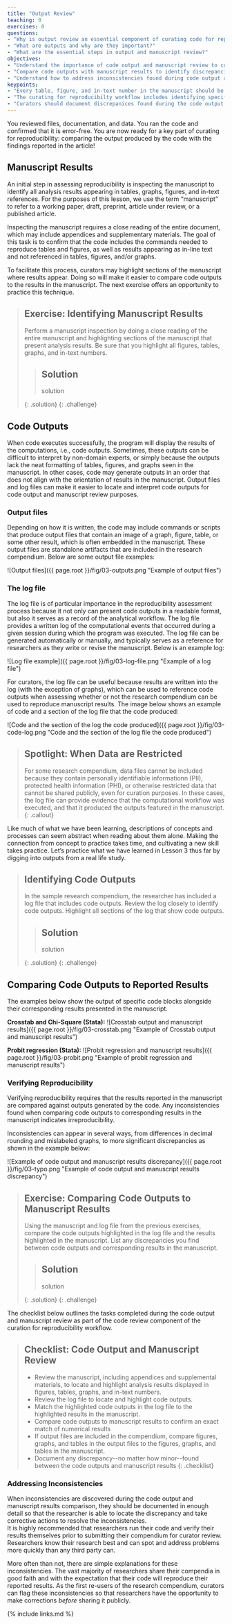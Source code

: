 ```yaml
---
title: "Output Review"
teaching: 0
exercises: 0
questions:
- "Why is output review an essential component of curating code for reproducibility?"
- "What are outputs and why are they important?"
- "What are the essential steps in output and manuscript review?"
objectives:
- "Understand the importance of code output and manuscript review to curating for reproducibilty practice"
- "Compare code outputs with manuscript results to identify discrepancies"
- "Understand how to address inconsistencies found during code output and manuscript review"
keypoints:
- "Every table, figure, and in-text number in the manuscript should be accounted for in code outputs."
- "The curating for reproducibilty workflow includes identifying specific commands in code files that produce outputs, and then verifying that reported results can be reproduced using that code."
- "Curators should document discrepanices found during the code output and manuscript review process and take steps to address them." 
---
```

You reviewed files, documentation, and data. You ran the code and confirmed that it is error-free. You are now ready for a key part of curating for reproducibility: comparing the output produced by the code with the findings reported in the article!

## Manuscript Results

An initial step in assessing reproducibility is inspecting the manuscript to identify all analysis results appearing in tables, graphs, figures, and in-text references.  For the purposes of this lesson, we use the term “manuscript” to refer to a working paper, draft, preprint, article under review, or a published article.  

Inspecting the manuscript requires a close reading of the entire document, which may include appendices and supplementary materials.  The goal of this task is to confirm that the code includes the commands needed to reproduce tables and figures, as well as results appearing as in-line text and not referenced in tables, figures, and/or graphs.

To facilitate this process, curators may highlight sections of the manuscript where results appear. Doing so will make it easier to compare code outputs to the results in the manuscript. The next exercise offers an opportunity to practice this technique.

> ## Exercise: Identifying Manuscript Results
>
> Perform a manuscript inspection by doing a close reading of the entire manuscript and highlighting sections of the manuscript that present analysis results.  Be sure that you highlight all figures, tables, graphs, and in-text numbers.
>
> > ## Solution
> >
> > solution
> >
> {: .solution}
{: .challenge}

## Code Outputs

When code executes successfully, the program will display the results of the computations, i.e., code outputs.  Sometimes, these outputs can be difficult to interpret by non-domain experts, or simply because the outputs lack the neat formatting of tables, figures, and graphs seen in the manuscript. In other cases, code may generate outputs in an order that does not align with the orientation of results in the manuscript.  Output files and log files can make it easier to locate and interpret code outputs for code output and manuscript review purposes.

### Output files  

Depending on how it is written, the code may include commands or scripts that produce output files that contain an image of a graph, figure, table, or some other result, which is often embedded in the manuscript.  These output files are standalone artifacts that are included in the research compendium. Below are some output file examples:

![Output files]({{ page.root }}/fig/03-outputs.png "Example of output files") 

### The log file  

The log file is of particular importance in the reproducibility assessment process because it not only can present code outputs in a readable format, but also it serves as a record of the analytical workflow.  The log file provides a written log of the computational events that occurred during a given session during which the program was executed.  The log file can be generated automatically or manually, and typically serves as a reference for researchers as they write or revise the manuscript. Below is an example log:

![Log file example]({{ page.root }}/fig/03-log-file.png "Example of a log file") 

For curators, the log file can be useful because results are written into the log (with the exception of graphs), which can be used to reference code outputs when assessing whether or not the research compendium can be used to reproduce manuscript results. The image below shows an example of code and a section of the log file that the code produced: 

![Code and the section of the log the code produced]({{ page.root }}/fig/03-code-log.png "Code and the section of the log file the code produced") 

> ## Spotlight: When Data are Restricted
>
> For some research compendium, data files cannot be included because they contain personally identifiable informationn (PII), protected health information (PHI), or otherwise restricted data that cannot be shared publicly, even for curation purposes.  In these cases, the log file can provide evidence that the computational workflow was executed, and that it produced the outputs featured in the manuscript.
{: .callout}

Like much of what we have been learning, descriptions of concepts and processes can seem abstract when reading about them alone. Making the connection from concept to practice takes time, and cultivating a new skill takes practice. Let’s practice what we have learned in Lesson 3 thus far by digging into outputs from a real life study.

> ## Identifying Code Outputs
>
> In the sample research compendium, the researcher has included a log file that includes code outputs.  Review the log closely to identify code outputs. Highlight all sections of the log that show code outputs.
>
> > ## Solution
> >
> > solution
> >
> {: .solution}
{: .challenge}

## Comparing Code Outputs to Reported Results

The examples below show the output of specific code blocks alongside their corresponding results presented in the manuscript.  

**Crosstab and Chi-Square (Stata):**
![Crosstab output and manuscript results]({{ page.root }}/fig/03-crosstab.png "Example of Crosstab output and manuscript results")    

**Probit regression (Stata):**
![Probit regression and manuscript results]({{ page.root }}/fig/03-probit.png "Example of probit regression and manuscript results")  

### Verifying Reproducibility  

Verifying reproducibility requires that the results reported in the manuscript are compared against outputs generated by the code.  Any inconsistencies found when comparing code outputs to corresponding results in the manuscript indicates irreproducibility.

Inconsistencies can appear in several ways, from differences in decimal rounding and mislabeled graphs, to more significant discrepancies as shown in the example below:

![Example of code output and manuscript results discrepancy]({{ page.root }}/fig/03-typo.png "Example of code output and manuscript results discrepancy")

> ## Exercise: Comparing Code Outputs to Manuscript Results
>
> Using the manuscript and log file from the previous exercises, compare the code outputs highlighted in the log file and the results highlighted in the manuscript.  List any discrepancies you find between code outputs and corresponding results in the manuscript. 
>
> > ## Solution
> >
> > solution
> >
> {: .solution}
{: .challenge}

The checklist below outlines the tasks completed during the code output and manuscript review as part of the code review component of the curation for reproducibility workflow.

> ## Checklist: Code Output and Manuscript Review
>
> - Review the manuscript, including appendices and supplemental materials, to locate and highlight analysis results displayed in figures, tables, graphs, and in-text numbers.
> - Review the log file to locate and highlight code outputs.
> - Match the highlighted code outputs in the log file to the highlighted results in the manuscript.
> - Compare code outputs to manuscript results to confirm an exact match of numerical results
> - If output files are included in the compendium, compare figures, graphs, and tables in the output files to the figures, graphs, and tables in the manuscript.
> - Document any discrepancy--no matter how minor--found between the code outputs and manuscript results
{: .checklist}

###  Addressing Inconsistencies
When inconsistencies are discovered during the code output and manuscript results comparison, they should be documented in enough detail so that the researcher is able to locate the discrepancy and take corrective actions to resolve the inconsistencies.  
It is highly recommended that researchers run their code and verify their results themselves prior to submitting their compendium for curator review. Researchers know their research best and can spot and address problems more quickly than any third party can.

More often than not, there are simple explanations for these inconsistencies. The vast majority of researchers share their compendia in good faith and with the expectation that their code will reproduce their reported results.  As the first re-users of the research compendium, curators can flag these inconsistencies so that researchers have the opportunity to make corrections *before* sharing it publicly.


{% include links.md %}